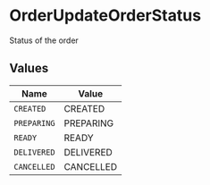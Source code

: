 # OrderUpdateOrderStatus

Status of the order


## Values

| Name        | Value       |
| ----------- | ----------- |
| `CREATED`   | CREATED     |
| `PREPARING` | PREPARING   |
| `READY`     | READY       |
| `DELIVERED` | DELIVERED   |
| `CANCELLED` | CANCELLED   |